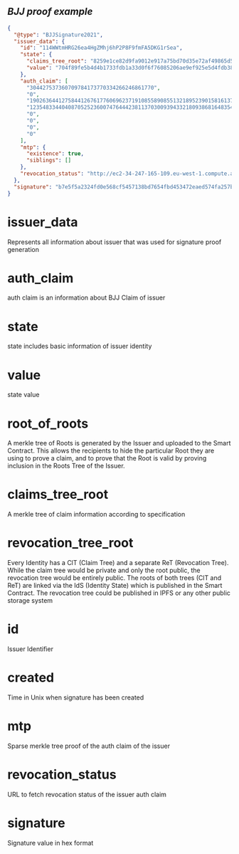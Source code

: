 <h2> <i> BJJ proof example </i> </h2>


```json
{
  "@type": "BJJSignature2021",
  "issuer_data": {
    "id": "114WWtmHRG26ea4HgZMhj6hP2P8F9fmFA5DKG1rSea",
    "state": {
      "claims_tree_root": "8259e1ce82d9fa9012e917a75bd70d35e72af49865d53a698761f725116b710e",
      "value": "704f89fe5b4d4b1733fdb1a33d0f6f76085206ae9ef925e5d4fdb383540a0215"
    },
    "auth_claim": [
      "304427537360709784173770334266246861770",
      "0",
      "19026364412758441267617760696237191085589085513218952390158161375679299212208",
      "12354833440408705252360074764442381137030093943321809386816483544349245170041",
      "0",
      "0",
      "0",
      "0"
    ],
    "mtp": {
      "existence": true,
      "siblings": []
    },
    "revocation_status": "http://ec2-34-247-165-109.eu-west-1.compute.amazonaws.com:9988/api/v1/identities/114WWtmHRG26ea4HgZMhj6hP2P8F9fmFA5DKG1rSea/claims/revocation/status/0"
  },
  "signature": "b7e5f5a2324fd0e568cf5457138bd7654fbd453472eaed574fa257b568c37f1cead9667e22af86db2c37b461eccc41d4aa8b8e3ee419434d9b1385c4d59dd700"
}
```


# issuer_data

Represents all information about issuer that was used for signature proof generation

# auth_claim

auth claim  is an information about BJJ Claim of issuer

# state

state includes basic information of issuer identity

# value

state value

# root_of_roots

A merkle tree of Roots is generated by the Issuer and uploaded to the Smart Contract. This allows the recipients to hide the particular Root they are using to prove a claim, and to prove that the Root is valid by proving inclusion in the Roots Tree of the Issuer.

# claims_tree_root

A merkle tree of claim information according to specification

# revocation_tree_root

Every Identity has a ClT (Claim Tree) and a separate ReT (Revocation Tree). While the claim tree would be private and only the root public, the revocation tree would be entirely public. The roots of both trees (ClT and ReT) are linked via the IdS (Identity State) which is published in the Smart Contract. The revocation tree could be published in IPFS or any other public storage system

# id

Issuer Identifier

# created

Time in Unix when signature has been created


# mtp

Sparse merkle tree proof of the auth claim of the issuer

# revocation_status

URL to fetch revocation status of the issuer auth claim

# signature

Signature value in hex format
